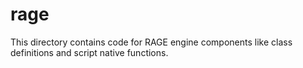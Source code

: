 # rage

This directory contains code for RAGE engine components like class definitions and script native functions.
